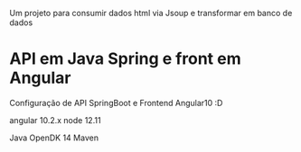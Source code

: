 Um projeto para consumir dados html via Jsoup e transformar em banco de dados

# API em Java Spring e front em Angular
Configuração de API SpringBoot e Frontend Angular10 :D

angular 10.2.x
node 12.11

Java OpenDK 14
Maven
